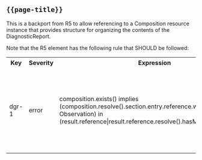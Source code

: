 ## `{{page-title}}`

This is a backport from R5 to allow referencing to a Composition resource instance that provides structure for organizing the contents of the DiagnosticReport.

Note that the R5 element has the following rule that SHOULD be followed:

<table class="assets" title="Constraints list">
<tr>
<th class="width15">Key</th>
<th class="width15">Severity</th>
<th class="width30">Expression</th>
<th class="width40">Human Description</th>
</tr>
<tr>
<td>dgr-1</td>
<td>error</td>
<td>composition.exists() implies (composition.resolve().section.entry.reference.where(resolve() is Observation) in (result.reference|result.reference.resolve().hasMember.reference))</td>
<td>When a Composition is referenced in <code>Diagnostic.composition</code>, all Observation resources referenced in <code>Composition.entry</code> must also be referenced in <code>Diagnostic.entry</code> or in the references Observations in <code>Observation.hasMember</code>.</td>
</tr>
</table>